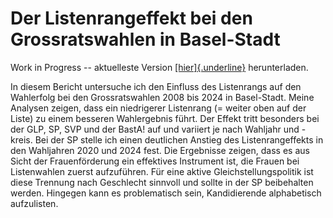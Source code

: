 # Der Listenrangeffekt bei den Grossratswahlen in Basel-Stadt

Work in Progress -- aktuelleste Version [[hier]{.underline}](https://www.dropbox.com/scl/fi/1qpggskxxumjpiexj2kwm/analysebericht.pdf?rlkey=baxspwclhphpl945nvj5nhmw6&st=zcmkrqta&dl=0) herunterladen.

In diesem Bericht untersuche ich den Einfluss des Listenrangs auf den Wahlerfolg bei den Grossratswahlen 2008 bis 2024 in Basel-Stadt. Meine Analysen zeigen, dass ein niedrigerer Listenrang (= weiter oben auf der Liste) zu einem besseren Wahlergebnis führt. Der Effekt tritt besonders bei der GLP, SP, SVP und der BastA! auf und variiert je nach Wahljahr und -kreis. Bei der SP stelle ich einen deutlichen Anstieg des Listenrangeffekts in den Wahljahren 2020 und 2024 fest. Die Ergebnisse zeigen, dass es aus Sicht der Frauenförderung ein effektives Instrument ist, die Frauen bei Listenwahlen zuerst aufzuführen. Für eine aktive Gleichstellungspolitik ist diese Trennung nach Geschlecht sinnvoll und sollte in der SP beibehalten werden. Hingegen kann es problematisch sein, Kandidierende alphabetisch aufzulisten.
